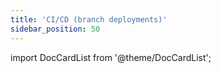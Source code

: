 ```yaml
---
title: 'CI/CD (branch deployments)'
sidebar_position: 50
---
```


import DocCardList from '@theme/DocCardList';

<DocCardList />
